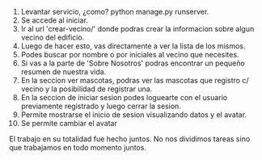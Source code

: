 1. Levantar servicio, ¿como? python manage.py runserver. 
2. Se accede al iniciar.  
3. Ir al url 'crear-vecino/' donde podras crear la informacion sobre algun vecino del edificio.
4. Luego de hacer esto, vas directamente a ver la lista de los mismos.
5. Podes buscar por nombre o por iniciales al vecino que necesites. 
6. Si vas a la parte de 'Sobre Nosotros' podras encontrar un pequeño resumen de nuestra vida. 
7. En la seccion ver mascotas, podras ver las mascotas que registro c/ vecino y la posibilidad de registrar una.
8. En la seccion de iniciar sesion podes loguearte con el usuario previamente registrado y luego cerrar la sesion.
9. Permite mostrarse el inicio de sesion visualizando datos y el avatar.
10. Se permite cambiar el avatar

El trabajo en su totalidad fue hecho juntos. No nos dividimos tareas sino que trabajamos en todo momento juntos.